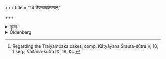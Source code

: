 +++
title = "14 त्रैयम्बकप्रमाणान्"

+++

<details><summary>मूलम्</summary>

त्रैयम्बकप्रमाणान् १४
</details>

<details><summary>Oldenberg</summary>

14. [^5]  Of the size of the (cakes) sacred to Tryambaka.


[^5]:  Regarding the Traiyambaka cakes, comp. Kātyāyana Śrauta-sūtra V, 10, 1 seq.; Vaitāna-sūtra IX, 18, &c.
</details>
